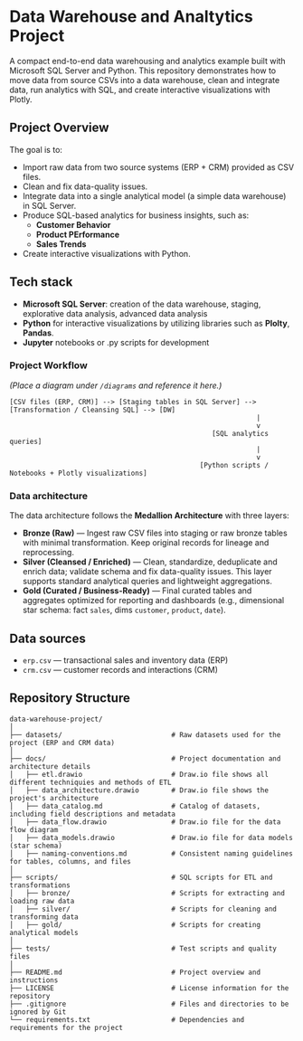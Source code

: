 # Data Warehouse and Analtytics Project 

A compact end-to-end data warehousing and analytics example built with Microsoft SQL Server and Python.
This repository demonstrates how to move data from source CSVs into a data warehouse, clean and integrate data, run analytics with SQL, and create interactive visualizations with Plotly.

## Project Overview
The goal is to:
- Import raw data from two source systems (ERP + CRM) provided as CSV files.
- Clean and fix data-quality issues.
- Integrate data into a single analytical model (a simple data warehouse) in SQL Server.
- Produce SQL-based analytics for business insights, such as:
  - **Customer Behavior**
  - **Product PErformance**
  - **Sales Trends**
- Create interactive visualizations with Python.

## Tech stack
- **Microsoft SQL Server**: creation of the data warehouse, staging, explorative data analysis, advanced data analysis
- **Python** for interactive visualizations by utilizing libraries such as **Plolty**, **Pandas**.
- **Jupyter** notebooks or .py scripts for development

### Project Workflow
*(Place a diagram under `/diagrams` and reference it here.)*

```
[CSV files (ERP, CRM)] --> [Staging tables in SQL Server] --> [Transformation / Cleansing SQL] --> [DW]
                                                             |
                                                             v
                                                  [SQL analytics queries]
                                                             |
                                                             v
                                               [Python scripts / Notebooks + Plotly visualizations]
```

### Data architecture
The data architecture follows the **Medallion Architecture** with three layers:
- **Bronze (Raw)** — Ingest raw CSV files into staging or raw bronze tables with minimal transformation. Keep original records for lineage and reprocessing.
- **Silver (Cleansed / Enriched)** — Clean, standardize, deduplicate and enrich data; validate schema and fix data-quality issues. This layer supports standard analytical queries and lightweight aggregations.
- **Gold (Curated / Business-Ready)** — Final curated tables and aggregates optimized for reporting and dashboards (e.g., dimensional star schema: fact `sales`, dims `customer`, `product`, `date`).

## Data sources
- `erp.csv` — transactional sales and inventory data (ERP)
- `crm.csv` — customer records and interactions (CRM)

## Repository Structure 
```
data-warehouse-project/
│
├── datasets/                           # Raw datasets used for the project (ERP and CRM data)
│
├── docs/                               # Project documentation and architecture details
│   ├── etl.drawio                      # Draw.io file shows all different techniquies and methods of ETL
│   ├── data_architecture.drawio        # Draw.io file shows the project's architecture
│   ├── data_catalog.md                 # Catalog of datasets, including field descriptions and metadata
│   ├── data_flow.drawio                # Draw.io file for the data flow diagram
│   ├── data_models.drawio              # Draw.io file for data models (star schema)
│   ├── naming-conventions.md           # Consistent naming guidelines for tables, columns, and files
│
├── scripts/                            # SQL scripts for ETL and transformations
│   ├── bronze/                         # Scripts for extracting and loading raw data
│   ├── silver/                         # Scripts for cleaning and transforming data
│   ├── gold/                           # Scripts for creating analytical models
│
├── tests/                              # Test scripts and quality files
│
├── README.md                           # Project overview and instructions
├── LICENSE                             # License information for the repository
├── .gitignore                          # Files and directories to be ignored by Git
└── requirements.txt                    # Dependencies and requirements for the project
```



